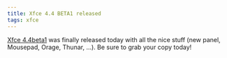 ```yaml
---
title: Xfce 4.4 BETA1 released
tags: xfce
---
```


<a href="http://foo-projects.org/pipermail/xfce4-dev/2006-April/019590.html"> Xfce 4.4beta1</a> was finally released today with all the nice stuff (new panel, Mousepad, Orage, Thunar, ...). Be sure to grab your copy today!
